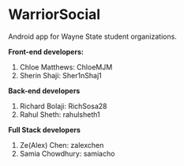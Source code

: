 # WarriorSocial
Android app for Wayne State student organizations.

**Front-end developers:**
1. Chloe Matthews: ChloeMJM
2. Sherin Shaji: Sher1nShaj1

**Back-end developers**
1. Richard Bolaji:  RichSosa28
2. Rahul Sheth: rahulsheth1

**Full Stack developers** 
1. Ze(Alex) Chen:  zalexchen
2. Samia Chowdhury: samiacho
